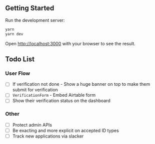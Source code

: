 ## Getting Started

Run the development server:

```bash
yarn
yarn dev
```

Open [http://localhost:3000](http://localhost:3000) with your browser to see the result.

## Todo List

### User Flow
- [ ] If verification not done - Show a huge banner on top to make them submit for verification
- [ ] `VerificationForm` - Embed Airtable form
- [ ] Show their verification status on the dashboard

### Other
- [ ] Protect admin APIs
- [ ] Be exacting and more explicit on accepted ID types
- [ ] Track new applications via slacker

